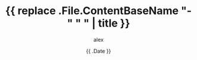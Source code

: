 ---
date: '{{ .Date }}'
draft: true
title: '{{ replace .File.ContentBaseName "-" " " | title }}'
tags: ["random"]
author: "alex"
showToc: true
TocOpen: false
draft: true
hidemeta: false
comments: false
description: ""
disableShare: false
hideSummary: false
ShowReadingTime: true
ShowBreadCrumbs: true
ShowPostNavLinks: true
ShowWordCount: true
UseHugoToc: true
cover:
    image: "200x50.svg" # image path/url
    relative: false
---